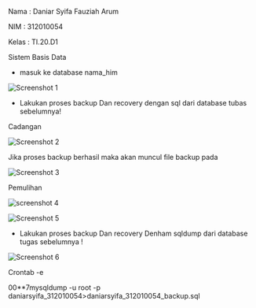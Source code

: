 Nama : Daniar Syifa Fauziah Arum

NIM : 312010054 

Kelas : TI.20.D1 

Sistem  Basis Data 

- masuk ke database nama_him 

![Screenshot 1](https://user-images.githubusercontent.com/101815570/171987532-a91e8bc6-4688-4d89-8e60-2951560cd9c8.png)

- Lakukan proses backup Dan recovery dengan sql dari database tubas sebelumnya!

Cadangan 

![Screenshot 2](https://user-images.githubusercontent.com/101815570/171987617-59b38dfc-c8fc-4c7e-b93d-bcb4d31a56e0.png)

Jika proses backup berhasil maka akan muncul file backup pada 

![Screenshot 3](https://user-images.githubusercontent.com/101815570/171987661-7ee23d2b-a963-465e-99e9-c2c11f686bfd.png)

Pemulihan 

![screenshot 4](https://user-images.githubusercontent.com/101815570/171987683-5fdce5db-72db-47e5-a191-311957ca099c.png)

![Screenshot 5](https://user-images.githubusercontent.com/101815570/171987693-e36a4675-5000-4bea-94d0-bc542931a94a.png)

- Lakukan proses backup Dan recovery Denham sqldump dari database tugas sebelumnya ! 

![Screenshot 6](https://user-images.githubusercontent.com/101815570/171987723-66a96521-70a6-45cc-93b2-17ef7b6d4daf.png)

Crontab  -e 

00**7mysqldump -u root -p daniarsyifa_312010054>daniarsyifa_312010054_backup.sql

